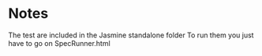 # Notes
The test are included in the Jasmine standalone folder
To run them you just have to go on SpecRunner.html

